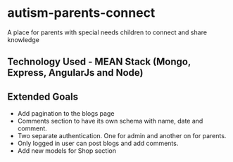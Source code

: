# autism-parents-connect
A place for parents with special needs children to connect and share knowledge

## Technology Used - MEAN Stack (Mongo, Express, AngularJs and Node)

## Extended Goals
* Add pagination to the blogs page
* Comments section to have its own schema with name, date and comment.
* Two separate authentication. One for admin and another on for parents.
* Only logged in user can post blogs and add comments.
* Add new models for Shop section
 
